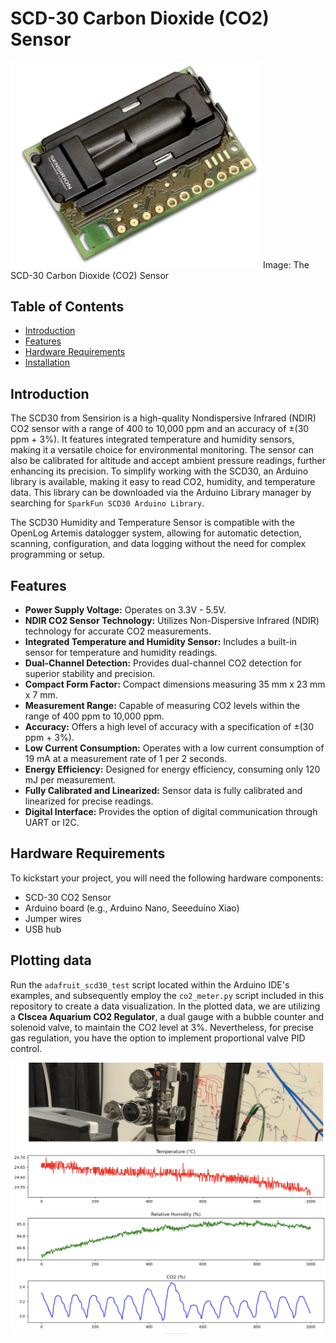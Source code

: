 # SCD-30 Carbon Dioxide (CO2) Sensor
<img src="co2_sensor.png" width="400">
Image: The SCD-30 Carbon Dioxide (CO2) Sensor

## Table of Contents

- [Introduction](#introduction)
- [Features](#features)
- [Hardware Requirements](#Hardwarerequirements)
- [Installation](#Installation)

## Introduction

The SCD30 from Sensirion is a high-quality Nondispersive Infrared (NDIR) CO2 sensor with a range of 400 to 10,000 ppm and an accuracy of ±(30 ppm + 3%). It features integrated temperature and humidity sensors, making it a versatile choice for environmental monitoring. The sensor can also be calibrated for altitude and accept ambient pressure readings, further enhancing its precision. To simplify working with the SCD30, an Arduino library is available, making it easy to read CO2, humidity, and temperature data. This library can be downloaded via the Arduino Library manager by searching for `SparkFun SCD30 Arduino Library`.

The SCD30 Humidity and Temperature Sensor is compatible with the OpenLog Artemis datalogger system, allowing for automatic detection, scanning, configuration, and data logging without the need for complex programming or setup.

## Features

- **Power Supply Voltage:** Operates on 3.3V - 5.5V.
- **NDIR CO2 Sensor Technology:** Utilizes Non-Dispersive Infrared (NDIR) technology for accurate CO2 measurements.
- **Integrated Temperature and Humidity Sensor:** Includes a built-in sensor for temperature and humidity readings.
- **Dual-Channel Detection:** Provides dual-channel CO2 detection for superior stability and precision.
- **Compact Form Factor:** Compact dimensions measuring 35 mm x 23 mm x 7 mm.
- **Measurement Range:** Capable of measuring CO2 levels within the range of 400 ppm to 10,000 ppm.
- **Accuracy:** Offers a high level of accuracy with a specification of ±(30 ppm + 3%).
- **Low Current Consumption:** Operates with a low current consumption of 19 mA at a measurement rate of 1 per 2 seconds.
- **Energy Efficiency:** Designed for energy efficiency, consuming only 120 mJ per measurement.
- **Fully Calibrated and Linearized:** Sensor data is fully calibrated and linearized for precise readings.
- **Digital Interface:** Provides the option of digital communication through UART or I2C.

## Hardware Requirements

To kickstart your project, you will need the following hardware components:

- SCD-30 CO2 Sensor
- Arduino board (e.g., Arduino Nano, Seeeduino Xiao)
- Jumper wires
- USB hub

## Plotting data
Run the `adafruit_scd30_test` script located within the Arduino IDE's examples, and subsequently employ the `co2_meter.py` script included in this repository to create a data visualization. In the plotted data, we are utilizing a **Clscea Aquarium CO2 Regulator**, a dual gauge with a bubble counter and solenoid valve, to maintain the CO2 level at 3%. Nevertheless, for precise gas regulation, you have the option to implement proportional valve PID control.

<img src="data.png" width="800">
